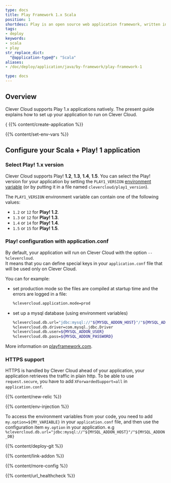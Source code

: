 ```yaml
---
type: docs
title: Play Framework 1.x Scala
position: 1
shortdesc: Play is an open source web application framework, written in Scala and Java, which follows the model–view–controller (MVC) architectural pattern.
tags:
- deploy
keywords:
- scala
- play
str_replace_dict:
  "@application-type@": "Scala"
aliases:
- /doc/deploy/application/java/by-framework/play-framework-1

type: docs
---
```


## Overview

Clever Cloud supports Play 1.x applications natively. The present guide explains how to set up your application to run on Clever Cloud.

{ {{% content/create-application %}}

 {{% content/set-env-vars %}}

## Configure your Scala + Play! 1 application

### Select Play! 1.x version

Clever Cloud supports Play! **1.2**, **1.3**, **1.4**, **1.5**. You can select the Play! version for your application by setting the `PLAY1_VERSION` [environment variable](#setting-up-environment-variables-on-clever-cloud) (or by putting it in a file named `clevercloud/play1_version`).

The `PLAY1_VERSION` environment variable can contain one of the following values:

* `1.2` or `12` for **Play! 1.2**.
* `1.3` or `12` for **Play! 1.3**.
* `1.4` or `14` for **Play! 1.4**.
* `1.5` or `15` for **Play! 1.5**.

### Play! configuration with application.conf

By default, your application will run on Clever Cloud with the option `--%clevercloud`.  
It means that you can define special keys in your `application.conf` file that will be used only on Clever Cloud.

You can for example:

* set production mode so the files are compiled at startup time and the errors are logged in a file:

    ```bash
    %clevercloud.application.mode=prod
    ```

* set up a mysql database (using environment variables)

    ```bash
    %clevercloud.db.url="jdbc:mysql://"${MYSQL_ADDON_HOST}"/"${MYSQL_ADDON_DB}
    %clevercloud.db.driver=com.mysql.jdbc.Driver
    %clevercloud.db.user=${MYSQL_ADDON_USER}
    %clevercloud.db.pass=${MYSQL_ADDON_PASSWORD}
    ```

More information on [playframework.com](https://www.playframework.com).

### HTTPS support

HTTPS is handled by Clever Cloud ahead of your application, your application retrieves the traffic in plain http. To be able to use `request.secure`, you have to add `XForwardedSupport=all` in `application.conf`.

 {{% content/new-relic %}}

 {{% content/env-injection %}}

To access the environment variables from your code, you need to add `my.option=${MY_VARIABLE}` in your `application.conf` file, and then use the configuration item `my.option` in your application. e.g `%clevercloud.db.url="jdbc:mysql://"${MYSQL_ADDON_HOST}"/"${MYSQL_ADDON_DB}`

 {{% content/deploy-git %}}

 {{% content/link-addon %}}

{{% content/more-config %}}

{{% content/url_healthcheck %}}
